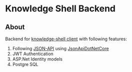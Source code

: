 # Knowledge Shell Backend

## About

Backend for [knowledge-shell client](../frontend) with following features:

1. Following [JSON-API](https://jsonapi.org/) using [JsonApiDotNetCore](https://github.com/json-api-dotnet/JsonApiDotNetCore)
2. JWT Authentication
3. ASP.Net Identity models
4. Postgre SQL
